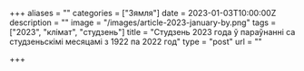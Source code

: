 +++
aliases = ""
categories = ["Зямля"]
date = 2023-01-03T10:00:00Z
description = ""
image = "/images/article-2023-january-by.png"
tags = ["2023", "клiмат", "студзень"]
title = "Студзень 2023 года ў параўнанні са студзеньскімі месяцамі з 1922 па 2022 год"
type = "post"
url = ""

+++
